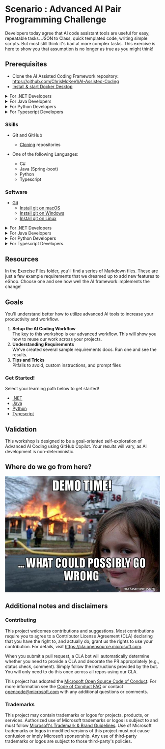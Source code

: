 # Scenario : Advanced AI Pair Programming Challenge

Developers today agree that AI code assistant tools are useful for easy, repeatable tasks. JSON to Class, quick templated code, writing simple scripts. But most still think it's bad at more complex tasks. This exercise is here to show you that assumption is no longer as true as you might think!


## Prerequisites

- Clone the AI Assisted Coding Framework repository: https://github.com/ChrisMcKee1/AI-Assisted-Coding
- [Install & start Docker Desktop](https://docs.docker.com/engine/install/)


<details>
<summary> For .NET Developers</summary>

- Clone the eShop repository: https://github.com/dotnet/eshop
</details>

<details>
<summary> For Java Developers</summary>

- Clone the Pet Clinic repository: https://github.com/azure-samples/spring-petclinic-microservices
</details>

<details>
<summary> For Python Developers</summary>

- Clone the InvenTree repository: https://github.com/inventree/InvenTree
</details>

<details>
<summary> For Typescript Developers</summary>

- Clone the https://github.com/mrWh1te/ngLibrary repository: 
</details>

### Skills

- Git and GitHub
  - [Cloning](https://docs.github.com/github/creating-cloning-and-archiving-repositories/cloning-a-repository-from-github/cloning-a-repository) repositories

- One of the following Languages:
   - C#
   - Java (Spring-boot)
   - Python
   - Typescript

### Software

- [Git](https://git-scm.com/downloads)
  - [Install git on macOS](https://git-scm.com/download/mac)
  - [Install git on Windows](https://git-scm.com/download/win)
  - [Install git on Linux](https://git-scm.com/download/linux)


<details>
<summary> For .NET Developers</summary>

- [Visual Studio Code](https://code.visualstudio.com/)
- [.NET 9 SDK](https://dot.net/download?cid=eshop)
</details>

<details>
<summary> For Java Developers</summary>

Supported IDE's:
- [Visual Studio Code](https://code.visualstudio.com/)
- [Jetbrains IntelliJ](https://www.jetbrains.com/idea/)
</details>

<details>
<summary> For Python Developers</summary>

Supported IDE's:
- [Visual Studio Code](https://code.visualstudio.com/)
- [Jetbrains Pycharm](https://www.jetbrains.com/pycharm/)
</details>

<details>
<summary> For Typescript Developers</summary>

- [Visual Studio Code](https://code.visualstudio.com/)
</details>


## Resources

In the [Exercise Files](./exercise-files/) folder, you'll find a series of Markdown files. These are just a few example requirements that we dreamed up to add new features to eShop. Choose one and see how well the AI framework implements the change!

## Goals

You'll understand better how to utilize advanced AI tools to increase your productivity and workflow.

1. **Setup the AI Coding Workflow**  
   The key to this workshop is our advanced workflow. This will show you how to reuse our work across your projects.
1. **Understanding Requirements**  
   We've created several sample requirements docs. Run one and see the results.
1. **Tips and Tricks**  
   Pitfalls to avoid, custom instructions, and prompt files

### Get Started!

Select your learning path below to get started!
- [.NET](./goals/dotnet/1-setup.md)
- [Java](./goals/java/1-setup.md)
- [Python](./goals/python/1-setup.md)
- [Typescript](./goals/typescript/1-setup.md)

## Validation

This workshop is designed to be a goal-oriented self-exploration of Advanced AI Coding using GitHub Copilot. Your results will vary, as AI development is non-deterministic.

## Where do we go from here?

![](./theme/assets/images/demo-time.jpg)

## Additional notes and disclaimers

### Contributing

This project welcomes contributions and suggestions.  Most contributions require you to agree to a Contributor License Agreement (CLA) declaring that you have the right to, and actually do, grant us the rights to use your contribution. For details, visit https://cla.opensource.microsoft.com.

When you submit a pull request, a CLA bot will automatically determine whether you need to provide a CLA and decorate the PR appropriately (e.g., status check, comment). Simply follow the instructions provided by the bot. You will only need to do this once across all repos using our CLA.

This project has adopted the [Microsoft Open Source Code of Conduct](https://opensource.microsoft.com/codeofconduct/). For more information see the [Code of Conduct FAQ](https://opensource.microsoft.com/codeofconduct/faq/) or contact [opencode@microsoft.com](mailto:opencode@microsoft.com) with any additional questions or comments.

### Trademarks

This project may contain trademarks or logos for projects, products, or services. Authorized use of Microsoft trademarks or logos is subject to and must follow [Microsoft's Trademark & Brand Guidelines](https://www.microsoft.com/legal/intellectualproperty/trademarks/usage/general). Use of Microsoft trademarks or logos in modified versions of this project must not cause confusion or imply Microsoft sponsorship. Any use of third-party trademarks or logos are subject to those third-party's policies.
